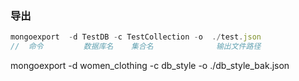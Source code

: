 ### 导出
```javascript
mongoexport  -d TestDB -c TestCollection -o  ./test.json
//  命令         数据库名    集合名              输出文件路径
```
mongoexport  -d women_clothing -c db_style -o  ./db_style_bak.json